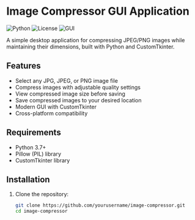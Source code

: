 # Image Compressor GUI Application

![Python](https://img.shields.io/badge/Python-3.7+-blue.svg)
![License](https://img.shields.io/badge/License-MIT-green.svg)
![GUI](https://img.shields.io/badge/GUI-Tkinter/CustomTkinter-orange.svg)

A simple desktop application for compressing JPEG/PNG images while maintaining their dimensions, built with Python and CustomTkinter.

## Features

- Select any JPG, JPEG, or PNG image file
- Compress images with adjustable quality settings
- View compressed image size before saving
- Save compressed images to your desired location
- Modern GUI with CustomTkinter
- Cross-platform compatibility

## Requirements

- Python 3.7+
- Pillow (PIL) library
- CustomTkinter library

## Installation

1. Clone the repository:
   ```bash
   git clone https://github.com/yourusername/image-compressor.git
   cd image-compressor